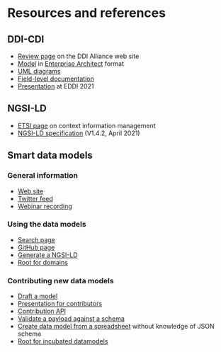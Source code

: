 # Resources and references

## DDI-CDI

* [Review page](https://ddi-alliance.atlassian.net/wiki/spaces/DDI4/pages/860815393/DDI+Cross+Domain+Integration+DDI-CDI+Review) on the DDI Alliance web site
* [Model](https://ddi-alliance.bitbucket.io/DDI-CDI/DDI-CDI_Public_Review_1/2_Model/DDI-CDI_PublicReviewRelease_1-0.eap) in [Enterprise Architect](https://sparxsystems.com/) format
* [UML diagrams](https://ddi-alliance.bitbucket.io/DDI-CDI/DDI-CDI_Public_Review_1/2_Model/Supporting_Documents/DDI-CDI_PublicReviewRelease_1-0_UMLDiagrams.pdf)
* [Field-level documentation](https://ddi-alliance.bitbucket.io/DDI-CDI/DDI-CDI_Public_Review_1/2_Model/Field-Level_Documentation/index.html)
* [Presentation](https://www.youtube.com/watch?v=UbAgPKz6PN0) at EDDI 2021

## NGSI-LD

* [ETSI page](https://www.etsi.org/committee/1422-cim) on context information management
* [NGSI-LD specification](https://www.etsi.org/deliver/etsi_gs/CIM/001_099/009/01.04.02_60/gs_CIM009v010402p.pdf) (V1.4.2, April 2021)

## Smart data models

### General information

* [Web site](https://smartdatamodels.org)
* [Twitter feed](https://twitter.com/smartdatamodels)
* [Webinar recording](https://www.youtube.com/watch?v=26i-DZVBgh8&t=2052s)

### Using the data models
* [Search page](https://smartdatamodels.org/index.php/ddbb-of-properties-descriptions/)
* [GitHub page](https://github.com/smart-data-models)
* [Generate a NGSI-LD](https://smartdatamodels.org/index.php/generate-a-ngsi-ld-payload-based-on-a-smart-data-model/)
* [Root for domains](https://github.com/smart-data-models/data-models/tree/master/specs)

### Contributing new data models

* [Draft a model](https://smartdatamodels.org/index.php/draft-a-data-model/)
* [Presentation for contributors](https://docs.google.com/presentation/d/e/2PACX-1vTs-Ng5dIAwkg91oTTUdt8ua7woBXhPnwavZ0FxgR8BsAI_Ek3C5q97Nd94HS8KhP-r_quD4H0fgyt3/pub?start=false&loop=false&delayms=3000#slide=id.p1) 
* [Contribution API](https://smartdatamodels.org/index.php/data-models-contribution-api/)
* [Validate a payload against a schema](https://smartdatamodels.org/index.php/check-a-schema-validates-a-payload/)
* [Create data model from a spreadsheet](https://smartdatamodels.org/index.php/create-data-model-from-your-google-spreadsheet/) without knowledge of JSON schema
* [Root for incubated datamodels](https://github.com/smart-data-models/incubated/tree/master)
